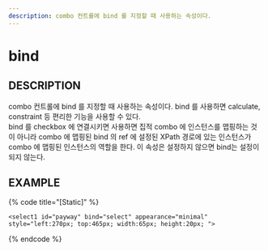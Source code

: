 ```yaml
---
description: combo 컨트롤에 bind 를 지정할 때 사용하는 속성이다.
---
```


#    bind                     

## DESCRIPTION

combo 컨트롤에 bind 를 지정할 때 사용하는 속성이다.
bind 를 사용하면 calculate, constraint 등 편리한 기능을 사용할 수 있다.  
bind 를 checkbox 에 연결시키면 사용하면 집적 combo 에 인스턴스를 맵핑하는 것이 아니라 
combo 에 맵핑된 bind 의 ref 에 설정된 XPath 경로에 있는 인스턴스가 combo 에 맵핑된 인스턴스의 역할을 한다.
이 속성은 설정하지 않으면 bind는 설정이 되지 않는다.
  
## EXAMPLE

{% code title="\[Static\]" %}
```markup
<select1 id="payway" bind="select" appearance="minimal" style="left:270px; top:465px; width:65px; height:20px; "> 
```
{% endcode %}



